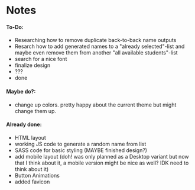 # Notes

#### To-Do:

-   Researching how to remove duplicate back-to-back name outputs
-   Resarch how to add generated names to a "already selected"-list and maybe even remove them from another "all available students"-list
-   search for a nice font
-   finalize design
-   ???
-   done

#### Maybe do?:

-   change up colors. pretty happy about the current theme but might change them up.

#### Already done:

-   HTML layout
-   working JS code to generate a random name from list
-   SASS code for basic styling (MAYBE finished design?)
-   add mobile layout (doh! was only planned as a Desktop variant but now that I think about it, a mobile version might be nice as well? IDK need to think about it)
-   Button Animations
-   added favicon
